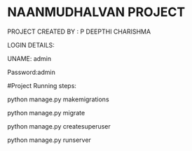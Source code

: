 # NAANMUDHALVAN PROJECT

PROJECT CREATED BY : P DEEPTHI CHARISHMA



LOGIN DETAILS:


UNAME: admin


Password:admin




#Project Running steps:

python manage.py makemigrations

python manage.py migrate

python manage.py createsuperuser

python manage.py runserver
